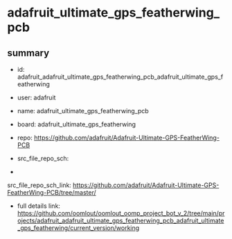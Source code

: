 # adafruit_ultimate_gps_featherwing_pcb
 
## summary 
* id: adafruit_adafruit_ultimate_gps_featherwing_pcb_adafruit_ultimate_gps_featherwing
* user: adafruit
* name: adafruit_ultimate_gps_featherwing_pcb
* board: adafruit_ultimate_gps_featherwing
* repo: https://github.com/adafruit/Adafruit-Ultimate-GPS-FeatherWing-PCB



* src_file_repo_sch: 
*
 src_file_repo_sch_link: https://github.com/adafruit/Adafruit-Ultimate-GPS-FeatherWing-PCB/tree/master/
* full details link: https://github.com/oomlout/oomlout_oomp_project_bot_v_2/tree/main/projects/adafruit_adafruit_ultimate_gps_featherwing_pcb_adafruit_ultimate_gps_featherwing/current_version/working  






